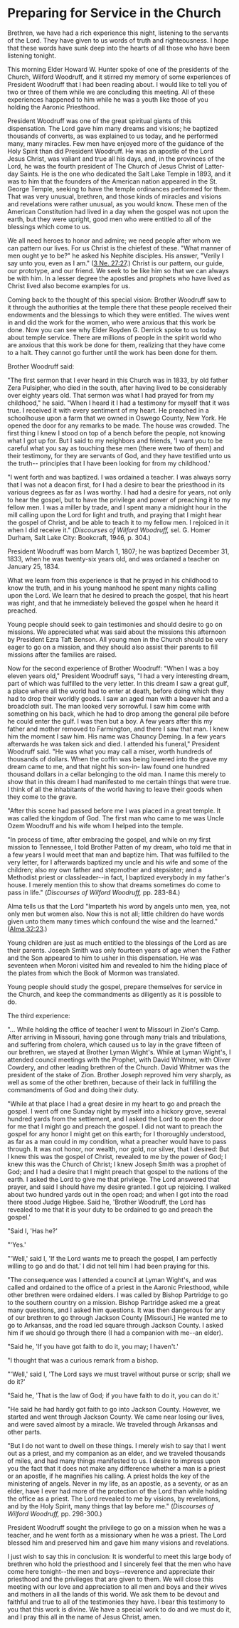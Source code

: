 # Preparing for Service in the Church

Brethren, we have had a rich experience this night, listening to the servants
of the Lord. They have given to us words of truth and righteousness. I hope
that these words have sunk deep into the hearts of all those who have been
listening tonight.

This morning Elder Howard W. Hunter spoke of one of the presidents of the
Church, Wilford Woodruff, and it stirred my memory of some experiences of
President Woodruff that I had been reading about. I would like to tell you of
two or three of them while we are concluding this meeting. All of these
experiences happened to him while he was a youth like those of you holding the
Aaronic Priesthood.

President Woodruff was one of the great spiritual giants of this dispensation.
The Lord gave him many dreams and visions; he baptized thousands of converts,
as was explained to us today, and he performed many, many miracles. Few men
have enjoyed more of the guidance of the Holy Spirit than did President
Woodruff. He was an apostle of the Lord Jesus Christ, was valiant and true all
his days, and, in the provinces of the Lord, he was the fourth president of
The Church of Jesus Christ of Latter-day Saints. He is the one who dedicated
the Salt Lake Temple in 1893, and it was to him that the founders of the
American nation appeared in the St. George Temple, seeking to have the temple
ordinances performed for them. That was very unusual, brethren, and those
kinds of miracles and visions and revelations were rather unusual, as you
would know. These men of the American Constitution had lived in a day when the
gospel was not upon the earth, but they were upright, good men who were
entitled to all of the blessings which come to us.

We all need heroes to honor and admire; we need people after whom we can
pattern our lives. For us Christ is the chiefest of these. "What manner of men
ought ye to be?" he asked his Nephite disciples. His answer, "Verily I say
unto you, even as I am." ([3 Ne.
27:27](https://www.lds.org/scriptures/bofm/3-ne/27.27?lang=eng#26).) Christ is
our pattern, our guide, our prototype, and our friend. We seek to be like him
so that we can always be with him. In a lesser degree the apostles and
prophets who have lived as Christ lived also become examples for us.

Coming back to the thought of this special vision: Brother Woodruff saw to it
through the authorities at the temple there that these people received their
endowments and the blessings to which they were entitled. The wives went in
and did the work for the women, who were anxious that this work be done. Now
you can see why Elder Royden G. Derrick spoke to us today about temple
service. There are millions of people in the spirit world who are anxious that
this work be done for them, realizing that they have come to a halt. They
cannot go further until the work has been done for them.

Brother Woodruff said:

"The first sermon that I ever heard in this Church was in 1833, by old father
Zera Pulsipher, who died in the south, after having lived to be considerably
over eighty years old. That sermon was what I had prayed for from my
childhood," he said. "When I heard it I had a testimony for myself that it was
true. I received it with every sentiment of my heart. He preached in a
schoolhouse upon a farm that we owned in Oswego County, New York. He opened
the door for any remarks to be made. The house was crowded. The first thing I
knew I stood on top of a bench before the people, not knowing what I got up
for. But I said to my neighbors and friends, 'I want you to be careful what
you say as touching these men (there were two of them) and their testimony,
for they are servants of God, and they have testified unto us the truth--
principles that I have been looking for from my childhood.'

"I went forth and was baptized. I was ordained a teacher. I was always sorry
that I was not a deacon first, for I had a desire to bear the priesthood in
its various degrees as far as I was worthy. I had had a desire for years, not
only to hear the gospel, but to have the privilege and power of preaching it
to my fellow men. I was a miller by trade, and I spent many a midnight hour in
the mill calling upon the Lord for light and truth, and praying that I might
hear the gospel of Christ, and be able to teach it to my fellow men. I
rejoiced in it when I did receive it." (_Discourses of Wilford Woodruff,_ sel.
G. Homer Durham, Salt Lake City: Bookcraft, 1946, p. 304.)

President Woodruff was born March 1, 1807; he was baptized December 31, 1833,
when he was twenty-six years old, and was ordained a teacher on January 25,
1834.

What we learn from this experience is that he prayed in his childhood to know
the truth, and in his young manhood he spent many nights calling upon the
Lord. We learn that he desired to preach the gospel, that his heart was right,
and that he immediately believed the gospel when he heard it preached.

Young people should seek to gain testimonies and should desire to go on
missions. We appreciated what was said about the missions this afternoon by
President Ezra Taft Benson. All young men in the Church should be very eager
to go on a mission, and they should also assist their parents to fill missions
after the families are raised.

Now for the second experience of Brother Woodruff: "When I was a boy eleven
years old," President Woodruff says, "I had a very interesting dream, part of
which was fulfilled to the very letter. In this dream I saw a great gulf, a
place where all the world had to enter at death, before doing which they had
to drop their worldly goods. I saw an aged man with a beaver hat and a
broadcloth suit. The man looked very sorrowful. I saw him come with something
on his back, which he had to drop among the general pile before he could enter
the gulf. I was then but a boy. A few years after this my father and mother
removed to Farmington, and there I saw that man. I knew him the moment I saw
him. His name was Chauncy Deming. In a few years afterwards he was taken sick
and died. I attended his funeral," President Woodruff said. "He was what you
may call a miser, worth hundreds of thousands of dollars. When the coffin was
being lowered into the grave my dream came to me, and that night his son-in-
law found one hundred thousand dollars in a cellar belonging to the old man. I
name this merely to show that in this dream I had manifested to me certain
things that were true. I think of all the inhabitants of the world having to
leave their goods when they come to the grave.

"After this scene had passed before me I was placed in a great temple. It was
called the kingdom of God. The first man who came to me was Uncle Ozem
Woodruff and his wife whom I helped into the temple.

"In process of time, after embracing the gospel, and while on my first mission
to Tennessee, I told Brother Patten of my dream, who told me that in a few
years I would meet that man and baptize him. That was fulfilled to the very
letter, for I afterwards baptized my uncle and his wife and some of the
children; also my own father and stepmother and stepsister; and a Methodist
priest or classleader--in fact, I baptized everybody in my father's house. I
merely mention this to show that dreams sometimes do come to pass in life."
(_Discourses of Wilford Woodruff,_ pp. 283-84.)

Alma tells us that the Lord "Imparteth his word by angels unto men, yea, not
only men but women also. Now this is not all; little children do have words
given unto them many times which confound the wise and the learned." ([Alma
32:23](https://www.lds.org/scriptures/bofm/alma/32.23?lang=eng#22).)

Young children are just as much entitled to the blessings of the Lord as are
their parents. Joseph Smith was only fourteen years of age when the Father and
the Son appeared to him to usher in this dispensation. He was seventeen when
Moroni visited him and revealed to him the hiding place of the plates from
which the Book of Mormon was translated.

Young people should study the gospel, prepare themselves for service in the
Church, and keep the commandments as diligently as it is possible to do.

The third experience:

"... While holding the office of teacher I went to Missouri in Zion's Camp.
After arriving in Missouri, having gone through many trials and tribulations,
and suffering from cholera, which caused us to lay in the grave fifteen of our
brethren, we stayed at Brother Lyman Wight's. While at Lyman Wight's, I
attended council meetings with the Prophet, with David Whitmer, with Oliver
Cowdery, and other leading brethren of the Church. David Whitmer was the
president of the stake of Zion. Brother Joseph reproved him very sharply, as
well as some of the other brethren, because of their lack in fulfilling the
commandments of God and doing their duty.

"While at that place I had a great desire in my heart to go and preach the
gospel. I went off one Sunday night by myself into a hickory grove, several
hundred yards from the settlement, and I asked the Lord to open the door for
me that I might go and preach the gospel. I did not want to preach the gospel
for any honor I might get on this earth; for I thoroughly understood, as far
as a man could in my condition, what a preacher would have to pass through. It
was not honor, nor wealth, nor gold, nor silver, that I desired: But I knew
this was the gospel of Christ, revealed to me by the power of God; I knew this
was the Church of Christ; I knew Joseph Smith was a prophet of God; and I had
a desire that I might preach that gospel to the nations of the earth. I asked
the Lord to give me that privilege. The Lord answered that prayer, and said I
should have my desire granted. I got up rejoicing. I walked about two hundred
yards out in the open road; and when I got into the road there stood Judge
Higbee. Said he, 'Brother Woodruff, the Lord has revealed to me that it is
your duty to be ordained to go and preach the gospel.'

"Said I, 'Has he?'

"'Yes.'

"'Well,' said I, 'If the Lord wants me to preach the gospel, I am perfectly
willing to go and do that.' I did not tell him I had been praying for this.

"The consequence was I attended a council at Lyman Wight's, and was called and
ordained to the office of a priest in the Aaronic Priesthood, while other
brethren were ordained elders. I was called by Bishop Partridge to go to the
southern country on a mission. Bishop Partridge asked me a great many
questions, and I asked him questions. It was then dangerous for any of our
brethren to go through Jackson County [Missouri.] He wanted me to go to
Arkansas, and the road led square through Jackson County. I asked him if we
should go through there (I had a companion with me--an elder).

"Said he, 'If you have got faith to do it, you may; I haven't.'

"I thought that was a curious remark from a bishop.

"'Well,' said I, 'The Lord says we must travel without purse or scrip; shall
we do it?'

"Said he, 'That is the law of God; if you have faith to do it, you can do it.'

"He said he had hardly got faith to go into Jackson County. However, we
started and went through Jackson County. We came near losing our lives, and
were saved almost by a miracle. We traveled through Arkansas and other parts.

"But I do not want to dwell on these things. I merely wish to say that I went
out as a priest, and my companion as an elder, and we traveled thousands of
miles, and had many things manifested to us. I desire to impress upon you the
fact that it does not make any difference whether a man is a priest or an
apostle, if he magnifies his calling. A priest holds the key of the
ministering of angels. Never in my life, as an apostle, as a seventy, or as an
elder, have I ever had more of the protection of the Lord than while holding
the office as a priest. The Lord revealed to me by visions, by revelations,
and by the Holy Spirit, many things that lay before me." (_Discourses of
Wilford Woodruff,_ pp. 298-300.)

President Woodruff sought the privilege to go on a mission when he was a
teacher, and he went forth as a missionary when he was a priest. The Lord
blessed him and preserved him and gave him many visions and revelations.

I just wish to say this in conclusion: It is wonderful to meet this large body
of brethren who hold the priesthood and I sincerely feel that the men who have
come here tonight--the men and boys--reverence and appreciate their priesthood
and the privileges that are given to them. We will close this meeting with our
love and appreciation to all men and boys and their wives and mothers in all
the lands of this world. We ask them to be devout and faithful and true to all
of the testimonies they have. I bear this testimony to you that this work is
divine. We have a special work to do and we must do it, and I pray this all in
the name of Jesus Christ, amen.

